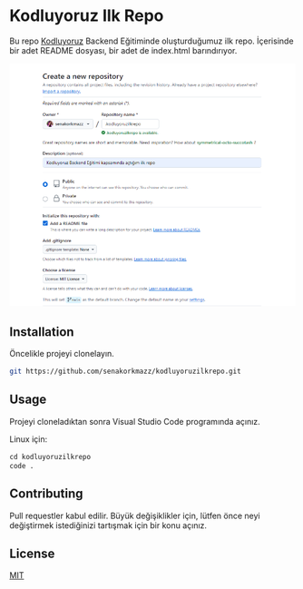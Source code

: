 # Kodluyoruz Ilk Repo

Bu repo [Kodluyoruz](https://www.kodluyoruz.org) Backend Eğitiminde oluşturduğumuz ilk repo. İçerisinde bir adet README dosyası, bir adet de index.html barındırıyor.

![github](image/image.png)

## Installation

Öncelikle projeyi clonelayın.

```bash
git https://github.com/senakorkmazz/kodluyoruzilkrepo.git
```

## Usage

Projeyi cloneladıktan sonra Visual Studio Code programında açınız.

Linux için:
```linux
cd kodluyoruzilkrepo
code .
```

## Contributing
Pull requestler kabul edilir. Büyük değişiklikler için, lütfen önce neyi değiştirmek istediğinizi tartışmak için bir konu açınız.


## License
[MIT](https://choosealicense.com/licenses/mit/)